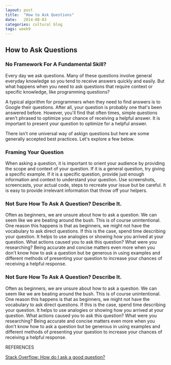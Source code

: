 ```yaml
---
layout: post
title:  "How to Ask Questions"
date:   2014-08-03
categories: cultural blog
tags: week9
---
```


<section>
	<h2>How to Ask Questions</h2>
	<article>
		<h3>No Framework For A Fundamental Skill?</h3>
		<p>
			Every day we ask questions. Many of these questions involve general everyday knowledge so you tend to receive answers quickly and easily. But what happens when you need to ask questions that require context or specific knowledge, like programming questions?
		</p>
			A typical algorithm for programmers when they need to find answers is to Google their questions. After all, your question is probably one that's been answered before. However, you'll find that often times, simple questions aren't phrased to optimize your chance of receiving a helpful answer. It is important to present your question to optimize for a helpful answer.
		</p>
		<p>
			There isn't one universal way of askign questions but here are some generally accepted best practices. Let's explore a few below.
		</p>
	</article>
	<article>
		<h3>Framing Your Question</h3>
		<p>
			When asking a question, it is important to orient your audience by providing the scope and context of your question. If it is a general question, try giving a specific example. If it is a specific question, provide just enough information and context to understand your question. Use screenshots, screencasts, your actual code, steps to recreate your issue but be careful. It is easy to provide irrelevant information that throw off your helpers.
		</p>
	</article>
	<article>
		<h3>Not Sure How To Ask A Question? Describe It.</h3>
		<p>
			Often as beginners, we are unsure about how to ask a question. We can seem like we are beating around the bush. This is of course unintentional. One reason this happens is that as beginners, we might not have the vocabulary to ask direct questions. If this is the case, spend time describing your question. It helps to use analogies or showing how you arrived at your question. What actions caused you to ask this question? What were you researching? Being accurate and concise matters even more when you don't know how to ask a question but be generous in using examples and different methods of presenting your question to increase your chances of receiving a helpful response.
		</p>
	</article>
	<article>
	<h3>Not Sure How To Ask A Question? Describe It.</h3>
	<p>
		Often as beginners, we are unsure about how to ask a question. We can seem like we are beating around the bush. This is of course unintentional. One reason this happens is that as beginners, we might not have the vocabulary to ask direct questions. If this is the case, spend time describing your question. It helps to use analogies or showing how you arrived at your question. What actions caused you to ask this question? What were you researching? Being accurate and concise matters even more when you don't know how to ask a question but be generous in using examples and different methods of presenting your question to increase your chances of receiving a helpful response.
	</p>
	</article>
</section>

REFERENCES

[Stack Overflow: How do I ask a good question?](http://stackoverflow.com/help/how-to-ask)	

